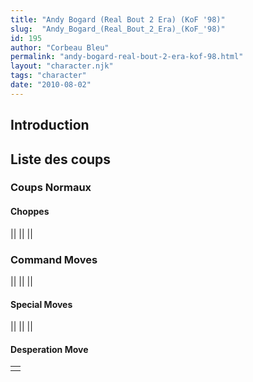 ```yaml
---
title: "Andy Bogard (Real Bout 2 Era) (KoF '98)"
slug:  "Andy_Bogard_(Real_Bout_2_Era)_(KoF_'98)"
id: 195
author: "Corbeau Bleu"
permalink: "andy-bogard-real-bout-2-era-kof-98.html"
layout: "character.njk"
tags: "character"
date: "2010-08-02"
---
```


## Introduction

## Liste des coups

### Coups Normaux

#### Choppes

||
||
||

### Command Moves

||
||
||

#### Special Moves

||
||
||

#### Desperation Move

|     |
|-----|
|     |
